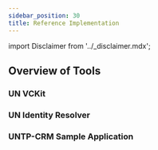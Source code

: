 ```yaml
---
sidebar_position: 30
title: Reference Implementation
---
```


import Disclaimer from '../\_disclaimer.mdx';

<Disclaimer />

## Overview of Tools

### UN VCKit


### UN Identity Resolver


### UNTP-CRM Sample Application



